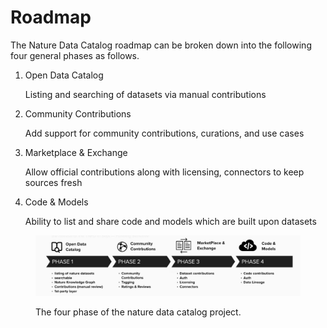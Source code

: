 # Roadmap

The Nature Data Catalog roadmap can be broken down into the following four general phases as follows.

1.  Open Data Catalog

    Listing and searching of datasets via manual contributions
2.  Community Contributions

    Add support for community contributions, curations, and use cases
3.  Marketplace & Exchange

    Allow official contributions along with licensing, connectors to keep sources fresh
4.  Code & Models

    Ability to list and share code and models which are built upon datasets

<figure><img src="../.gitbook/assets/image.png" alt=""><figcaption><p>The four phase of the nature data catalog project.</p></figcaption></figure>
